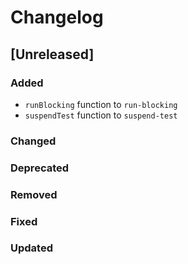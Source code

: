 # Changelog

## [Unreleased]

### Added

- `runBlocking` function to `run-blocking`
- `suspendTest` function to `suspend-test`

### Changed

### Deprecated

### Removed

### Fixed

### Updated
